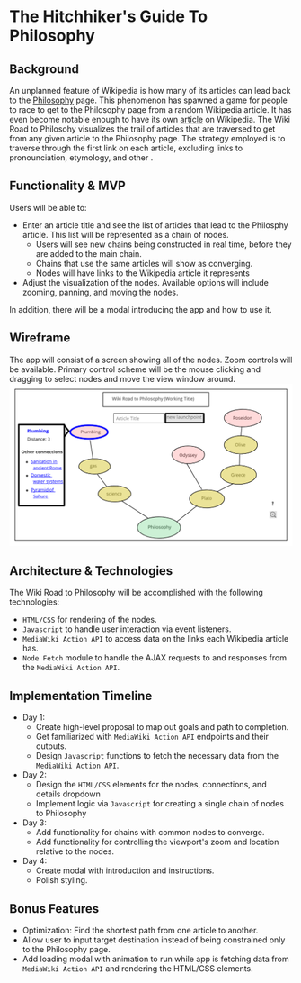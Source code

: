 # The Hitchhiker's Guide To Philosophy

## Background
An unplanned feature of Wikipedia is how many of its articles can lead back to the <a href="https://en.wikipedia.org/wiki/Philosophy">Philosophy</a> page. This phenomenon has spawned a game for people to race to get to the Philosophy page from a random Wikipedia article. It has even become notable enough to have its own <a href="https://en.wikipedia.org/wiki/Wikipedia:Getting_to_Philosophy">article</a> on Wikipedia. The Wiki Road to Philosohy visualizes the trail of articles that are traversed to get from any given article to the Philosophy page. The strategy employed is to traverse through the first link on each article, excluding links to pronounciation, etymology, and other .

## Functionality & MVP
Users will be able to:
* Enter an article title and see the list of articles that lead to the Philosphy article. This list will be represented as a chain of nodes.
   * Users will see new chains being constructed in real time, before they are added to the main chain.
   * Chains that use the same articles will show as converging.
   * Nodes will have links to the Wikipedia article it represents
* Adjust the visualization of the nodes. Available options will include zooming, panning, and moving the nodes.

In addition, there will be a modal introducing the app and how to use it. 

## Wireframe
The app will consist of a screen showing all of the nodes. Zoom controls will be available. Primary control scheme will be the mouse clicking and dragging to select nodes and move the view window around.
<img src="./assets/images/wireframe.png"/>


## Architecture & Technologies
The Wiki Road to Philosophy will be accomplished with the following technologies:
* `HTML/CSS` for rendering of the nodes.
* `Javascript` to handle user interaction via event listeners.
* `MediaWiki Action API` to access data on the links each Wikipedia article has.
* `Node Fetch` module to handle the AJAX requests to and responses from the `MediaWiki Action API`.

## Implementation Timeline
* Day 1: 
    * Create high-level proposal to map out goals and path to completion.
    * Get familiarized with `MediaWiki Action API` endpoints and their outputs.
    * Design `Javascript` functions to fetch the necessary data from the `MediaWiki Action API`.
* Day 2:
    * Design the `HTML/CSS` elements for the nodes, connections, and details dropdown
    * Implement logic via `Javascript` for creating a single chain of nodes to Philosophy
* Day 3:
    * Add functionality for chains with common nodes to converge.
    * Add functionality for controlling the viewport's zoom and location relative to the nodes.
* Day 4:
    * Create modal with introduction and instructions.
    * Polish styling.

## Bonus Features

* Optimization: Find the shortest path from one article to another.
* Allow user to input target destination instead of being constrained only to the Philosophy page.
* Add loading modal with animation to run while app is fetching data from `MediaWiki Action API` and rendering the HTML/CSS elements.
